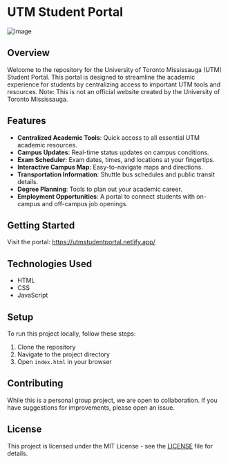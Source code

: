 # UTM Student Portal 
![image](https://github.com/AbdulDevHub/UTM-Student-Portal/assets/75636044/ead60247-8aa8-4eac-a422-65843727d7e5)
## Overview

Welcome to the repository for the University of Toronto Mississauga (UTM) Student Portal. This portal is designed to streamline the academic experience for students by centralizing access to important UTM tools and resources. Note: This is not an official website created by the University of Toronto Mississauga.

## Features

- **Centralized Academic Tools**: Quick access to all essential UTM academic resources.
- **Campus Updates**: Real-time status updates on campus conditions.
- **Exam Scheduler**: Exam dates, times, and locations at your fingertips.
- **Interactive Campus Map**: Easy-to-navigate maps and directions.
- **Transportation Information**: Shuttle bus schedules and public transit details.
- **Degree Planning**: Tools to plan out your academic career.
- **Employment Opportunities**: A portal to connect students with on-campus and off-campus job openings.

## Getting Started

Visit the portal: https://utmstudentportal.netlify.app/

## Technologies Used

- HTML
- CSS
- JavaScript

## Setup

To run this project locally, follow these steps:

1. Clone the repository
2. Navigate to the project directory
3. Open `index.html` in your browser

## Contributing

While this is a personal group project, we are open to collaboration. If you have suggestions for improvements, please open an issue.

## License

This project is licensed under the MIT License - see the [LICENSE](LICENSE) file for details.

<br>
